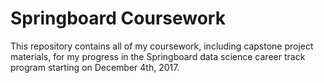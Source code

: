 # Springboard Coursework

This repository contains all of my coursework, including capstone project materials, for my progress in the Springboard data science career track program starting on December 4th, 2017.
